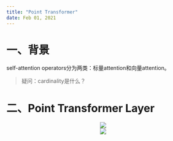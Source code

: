```yaml
---
title: "Point Transformer"
date: Feb 01, 2021
---
```

# 一、背景
self-attention operators分为两类：标量attention和向量attention。

> 疑问：cardinality是什么？

# 二、Point Transformer Layer
<center>
<img src="../imgs/formula14.png">
</center>

<center>
<img src="../imgs/transformer.png">
</center>